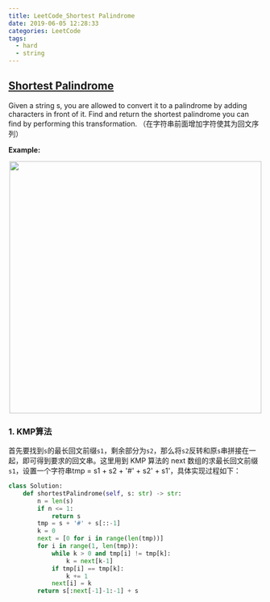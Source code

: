 ```yaml
---
title: LeetCode_Shortest Palindrome
date: 2019-06-05 12:28:33
categories: LeetCode
tags: 
  - hard
  - string
---
```


## [Shortest Palindrome](https://leetcode.com/problems/shortest-palindrome/)

Given a string s, you are allowed to convert it to a palindrome by adding characters in front of it. Find and return the shortest palindrome you can find by performing this transformation.
（在字符串前面增加字符使其为回文序列）

<!--more-->

**Example:**

<div align=center>
	<img src="/images/leetcode_214.png" width = "500" align=center/>
</div>

### 1. KMP算法
首先要找到`s`的最长回文前缀`s1`，剩余部分为`s2`，那么将`s2`反转和原`s`串拼接在一起，即可得到要求的回文串。这里用到 KMP 算法的 next 数组的求最长回文前缀`s1`，设置一个字符串tmp = s1 + s2 + '#' + s2' + s1'，具体实现过程如下：

```python
class Solution:
    def shortestPalindrome(self, s: str) -> str:
        n = len(s)
        if n <= 1:
            return s
        tmp = s + '#' + s[::-1]
        k = 0
        next = [0 for i in range(len(tmp))]
        for i in range(1, len(tmp)):
            while k > 0 and tmp[i] != tmp[k]:
                k = next[k-1]
            if tmp[i] == tmp[k]:
                k += 1
            next[i] = k
        return s[:next[-1]-1:-1] + s
```

